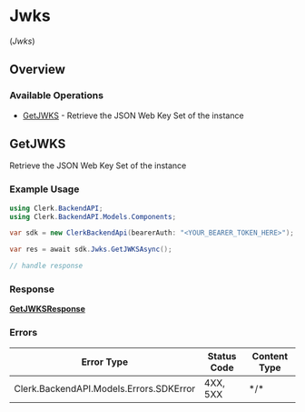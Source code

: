 # Jwks
(*Jwks*)

## Overview

### Available Operations

* [GetJWKS](#getjwks) - Retrieve the JSON Web Key Set of the instance

## GetJWKS

Retrieve the JSON Web Key Set of the instance

### Example Usage

```csharp
using Clerk.BackendAPI;
using Clerk.BackendAPI.Models.Components;

var sdk = new ClerkBackendApi(bearerAuth: "<YOUR_BEARER_TOKEN_HERE>");

var res = await sdk.Jwks.GetJWKSAsync();

// handle response
```

### Response

**[GetJWKSResponse](../../Models/Operations/GetJWKSResponse.md)**

### Errors

| Error Type                              | Status Code                             | Content Type                            |
| --------------------------------------- | --------------------------------------- | --------------------------------------- |
| Clerk.BackendAPI.Models.Errors.SDKError | 4XX, 5XX                                | \*/\*                                   |